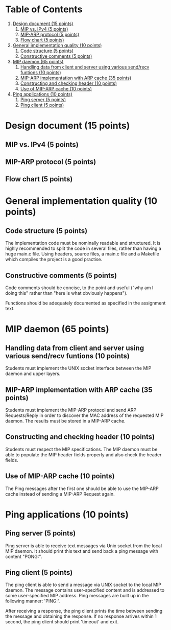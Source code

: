 
# Table of Contents

1.  [Design document (15 points)](#orgc90bb1d)
    1.  [MIP vs. IPv4 (5 points)](#org4ab3b13)
    2.  [MIP-ARP protocol (5 points)](#org25366c7)
    3.  [Flow chart (5 points)](#org73b095f)
2.  [General implementation quality (10 points)](#org9b6f432)
    1.  [Code structure (5 points)](#org039b0b7)
    2.  [Constructive comments (5 points)](#org800cd2e)
3.  [MIP daemon (65 points)](#orgecd5e72)
    1.  [Handling data from client and server using various send/recv funtions (10 points)](#orgae8bf69)
    2.  [MIP-ARP implementation with ARP cache (35 points)](#org8de5032)
    3.  [Constructing and checking header (10 points)](#orgf189d9f)
    4.  [Use of MIP-ARP cache (10 points)](#org6cc7cc3)
4.  [Ping applications (10 points)](#orgb519843)
    1.  [Ping server (5 points)](#orgecfefa1)
    2.  [Ping client (5 points)](#org51ecb51)



<a id="orgc90bb1d"></a>

# Design document (15 points)


<a id="org4ab3b13"></a>

## MIP vs. IPv4 (5 points)


<a id="org25366c7"></a>

## MIP-ARP protocol (5 points)


<a id="org73b095f"></a>

## Flow chart (5 points)


<a id="org9b6f432"></a>

# General implementation quality (10 points)


<a id="org039b0b7"></a>

## Code structure (5 points)

The implementation code must be nominally readable and structured. It is highly
recommended to split the code in several files, rather than having a huge main.c
file. Using headers, source files, a main.c file and a Makefile which compiles
the project is a good practise.


<a id="org800cd2e"></a>

## Constructive comments (5 points)

Code comments should be concise, to the point and useful ("why am I doing this"
rather than "here is what obviously happens").

Functions should be adequately documented as specified in the assignment text.


<a id="orgecd5e72"></a>

# MIP daemon (65 points)


<a id="orgae8bf69"></a>

## Handling data from client and server using various send/recv funtions (10 points)

Students must implement the UNIX socket interface between the MIP daemon and
upper layers.


<a id="org8de5032"></a>

## MIP-ARP implementation with ARP cache (35 points)

Students must implement the MIP-ARP protocol and send ARP Requests/Reply in
order to discover the MAC address of the requested MIP daemon. The results must
be stored in a MIP-ARP cache.


<a id="orgf189d9f"></a>

## Constructing and checking header (10 points)

Students must respect the MIP specifications. The MIP daemon must be able to
populate the MIP header fields properly and also check the header fields.


<a id="org6cc7cc3"></a>

## Use of MIP-ARP cache (10 points)

The Ping messages after the first one should be able to use the MIP-ARP cache
instead of sending a MIP-ARP Request again.


<a id="orgb519843"></a>

# Ping applications (10 points)


<a id="orgecfefa1"></a>

## Ping server (5 points)

Ping server is able to receive text messages via Unix socket from the local MIP
daemon. It should print this text and send back a ping message with content
"PONG:<received message>".


<a id="org51ecb51"></a>

## Ping client (5 points)

The ping client is able to send a message via UNIX socket to the local MIP
daemon. The message contains user-specified content and is addressed to some
user-specified MIP address. Ping messages are built up in the following manner:
'PING:<user-specified message>'.

After receiving a response, the ping client prints the time between sending the
message and obtaining the response. If no response arrives within 1 second, the
ping client should print 'timeout' and exit.

